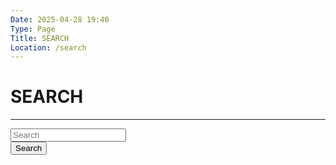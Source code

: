 ```yaml
---
Date: 2025-04-28 19:40
Type: Page
Title: SEARCH
Location: /search
---
```


# SEARCH

---

<form class="search" action="?" method="get">
<input placeholder="Search" type="text" name="search">
<div class="submit">
<button type="submit">Search</button></div>
</form>
